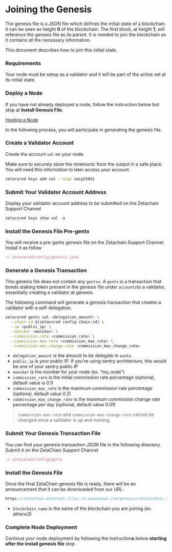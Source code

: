 # Joining the Genesis

The genesis file is a JSON file which defines the initial state of a blockchain. It can be seen as height **0** of the blockchain. The first block, at height **1**, will reference the genesis file as its parent. It is needed to join the blockchain as it contains all the necessary information.

This document describes how to join this initial state.

### Requirements

Your node must be setup as a validator and it will be part of the active set at its initial state. 

### Deploy a Node

If you have not already deployed a node, follow the instruction below but stop at **Install Genesis File.**

[Hosting a Node](https://www.notion.so/Hosting-a-Node-64709ea14b6549b8abd45cd3299e8bff)

In the following process, you will participate in generating the genesis file.

### Create a Validator Account

Create the account `val` on your node. 

Make sure to securely store the mnemonic from the output in a safe place. You will need this information to later access your account.

```bash
zetacored keys add val --algo secp256k1
```

### Submit Your Validator Account Address

Display your validator account address to be submitted on the Zetachain Support Channel 

```jsx
zetacored keys show val -a
```

### Install the Genesis File Pre-gentx

You will receive a pre-gentx genesis file on the Zetachain Support Channel. Install it as follow

```jsx
~/.zetacored/config/genesis.json
```

### Generate a Genesis Transaction

This genesis file does not contain any `gentxs`. A `gentx` is a transaction that bonds staking token present in the genesis file under `accounts`to a validator, essentially creating a validator at genesis.

The following command will generate a genesis transaction that creates a validator with a self-delegation. 

```bash
zetacored gentx val <delegation_amount> \
  --chain-id $(zetacored config chain-id) \
  --ip <public_ip> \
  --moniker <moniker> \
  --commission-rate <commission_rate> \
  --commission-max-rate <commission_max_rate> \
  --commission-max-change-rate <commission_max_change_rate>
```

- `delegation_amount` is the amount to be delegate in `azeta`
- `public_ip` is your public IP. If you’re using sentry architecture, this would be one of your sentry public IP
- `moniker` is the moniker for your node (ex. “my_node”)
- `commission_rate` is the initial commission rate percentage (optional, default value is 0.1)
- `commission_max_rate` is the maximum commission rate percentage (optional, default value 0.2)
- `commission_max_change_rate` is the maximum commission change rate percentage per day (optional, default value 0.01)

> `commission-max-rate` and `commission-max-change-rate` cannot be changed once a validator is up and running.
> 

### Submit Your Genesis Transaction File

You can find your genesis transaction JSON file in the following directory. Submit it on the ZetaChain Support Channel

```jsx
~/.zetacored/config/gentx
```

### Install the Genesis File

Once the final ZetaChain genesis file is ready, there will be an announcement that it can be downloaded from our URL:

```jsx
https://zetachain-external-files.s3.amazonaws.com/genesis/<blockchain_name>/genesis.json
```

- `blockchain_name` is the name of the blockchain you are joining (ex. athens3)

### Complete Node Deployment

Continue your node deployment by following the instruction**s** below **starting after the install genesis file** step